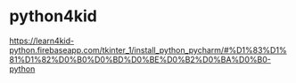 # python4kid

https://learn4kid-python.firebaseapp.com/tkinter_1/install_python_pycharm/#%D1%83%D1%81%D1%82%D0%B0%D0%BD%D0%BE%D0%B2%D0%BA%D0%B0-python